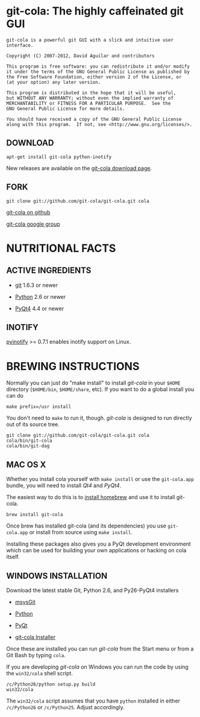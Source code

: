 # git-cola: The highly caffeinated git GUI

    git-cola is a powerful git GUI with a slick and intuitive user interface.

    Copyright (C) 2007-2012, David Aguilar and contributors
    
    This program is free software: you can redistribute it and/or modify
    it under the terms of the GNU General Public License as published by
    the Free Software Foundation, either version 2 of the License, or
    (at your option) any later version.
    
    This program is distributed in the hope that it will be useful,
    but WITHOUT ANY WARRANTY; without even the implied warranty of
    MERCHANTABILITY or FITNESS FOR A PARTICULAR PURPOSE.  See the
    GNU General Public License for more details.
    
    You should have received a copy of the GNU General Public License
    along with this program.  If not, see <http://www.gnu.org/licenses/>.


## DOWNLOAD

    apt-get install git-cola python-inotify

New releases are available on the
[git-cola download page](http://git-cola.github.com/downloads.html).


## FORK

    git clone git://github.com/git-cola/git-cola.git cola

[git-cola on github](https://github.com/git-cola/git-cola)

[git-cola google group](http://groups.google.com/group/git-cola/)


# NUTRITIONAL FACTS


## ACTIVE INGREDIENTS

* [git](http://git-scm.com/) 1.6.3 or newer

* [Python](http://python.org/) 2.6 or newer

* [PyQt4](http://www.riverbankcomputing.co.uk/software/pyqt/download) 4.4 or newer

## INOTIFY

[pyinotify](https://github.com/seb-m/pyinotify) >= 0.7.1
enables inotify support on Linux.

# BREWING INSTRUCTIONS

Normally you can just do "make install" to install *git-cola*
in your `$HOME` directory (`$HOME/bin`, `$HOME/share`, etc).
If you want to do a global install you can do

    make prefix=/usr install

You don't need to `make` to run it, though.
*git-cola* is designed to run directly out of its source tree.

    git clone git://github.com/git-cola/git-cola.git cola
    cola/bin/git-cola
    cola/bin/git-dag

## MAC OS X

Whether you install cola yourself with `make install` or
use the `git-cola.app` bundle, you will need to install
*Qt4* and *PyQt4*.

The easiest way to do this is to [install homebrew](http://mxcl.github.com/homebrew/)
and use it to install git-cola.

    brew install git-cola

Once brew has installed git-cola (and its dependencies) you use
`git-cola.app` or install from source using `make install`.

Installing these packages also gives you a PyQt development
environment which can be used for building your own applications
or hacking on cola itself.


## WINDOWS INSTALLATION

Download the latest stable Git, Python 2.6, and Py26-PyQt4 installers

* [msysGit](http://code.google.com/p/msysgit/)

* [Python](http://python.org/download/)

* [PyQt](http://www.riverbankcomputing.co.uk/software/pyqt/download/)

* [git-cola Installer](https://github.com/git-cola/git-cola/downloads)

Once these are installed you can run *git-cola* from the Start menu or
from a Git Bash by typing `cola`.

If you are developing *git-cola* on Windows you can run the code by
using the `win32/cola` shell script.

    /c/Python26/python setup.py build
    win32/cola

The `win32/cola` script assumes that you have `python` installed in
either `/c/Python26` or `/c/Python25`.  Adjust accordingly.
